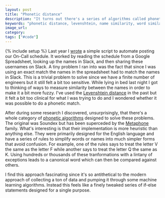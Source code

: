 ```yaml
---
layout: post
title: "Phonetic distance"
description: "It turns out there's a series of algorithms called phonetic algorithms that allow you to compare two words but instead of looking at their spelling it examines their sound."
keywords: "phonetic distance, levenshtein, name similarity, word similarity"
image_url:
category:
tags: ["#code"]
---
```

{% include setup %}
Last year I [wrote](/2017/03/04/automating-admin-work-spreadsheets-to-slack/) a simple script to automate posting our On-Call schedule. It worked by reading the schedule from a Google Spreadsheet, looking up the names in Slack, and then sharing these usernames on Slack. A tiny problem I ran into was the fact that since I was using an exact match the names in the spreadsheet had to match the names in Slack. This is a trivial problem to solve since we have a finite number of engineers but it still felt a bit too sensitive. While lying in bed last night I got to thinking of ways to measure similarity between the names in order to make it a bit more fuzzy. I've used the [Levenshtein distance](https://en.wikipedia.org/wiki/Levenshtein_distance) in the past but it felt a bit too clinical for what I was trying to do and I wondered whether it was possible to do a phonetic match.

After during some research I discovered, unsurprisingly, that there's a whole category of [phonetic algorithms](https://en.wikipedia.org/wiki/Phonetic_algorithm) designed to solve these problems. The original was Soundex but has been superceded by the [Metaphone](http://www.amorphics.com/index.html) family. What's interesting is that their implementation is more heuristic than anything else. They were primarily designed for the English language and have a series of rules to simplify words or names into much simpler forms that avoid confusion. For example, one of the rules says to treat the letter V the same as the letter F while another says to treat the letter Q the same as K. Using hundreds or thousands of these tranformations with a lintany of exceptions leads to a canonical word which can then be compared against others.

I find this approach fascinating since it's so antithetical to the modern approach of collecting a ton of data and pumping it through some machine learning algorithms. Instead this feels like a finely tweaked series of if-else statements designed for a single purpose.
